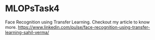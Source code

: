 # MLOPsTask4
Face Recognition using Transfer Learning. Checkout my article to know more.
https://www.linkedin.com/pulse/face-recognition-using-transfer-learning-sahil-verma/
